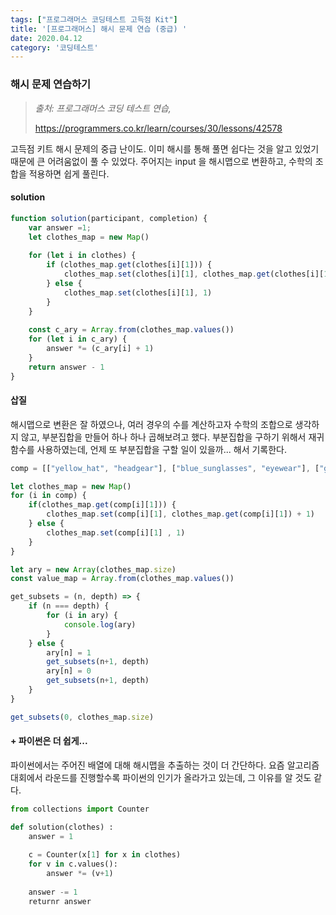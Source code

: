 ```yaml
---
tags: ["프로그래머스 코딩테스트 고득점 Kit"]
title: '[프로그래머스] 해시 문제 연습 (중급) '
date: 2020.04.12
category: '코딩테스트'
---
```






### 해시 문제 연습하기



> *출처: 프로그래머스 코딩 테스트 연습,*
>
> https://programmers.co.kr/learn/courses/30/lessons/42578



고득점 키트 해시 문제의 중급 난이도. 이미 해시를 통해 풀면 쉽다는 것을 알고 있었기 때문에 큰 어려움없이 풀 수 있었다. 주어지는 input 을 해시맵으로 변환하고, 수학의 조합을 적용하면 쉽게 풀린다.



#### solution

```javascript
function solution(participant, completion) {
    var answer =1;
    let clothes_map = new Map()
    
    for (let i in clothes) {
        if (clothes_map.get(clothes[i][1])) {
            clothes_map.set(clothes[i][1], clothes_map.get(clothes[i][1]) + 1)
        } else {
            clothes_map.set(clothes[i][1], 1)
        }
    }
    
    const c_ary = Array.from(clothes_map.values())
    for (let i in c_ary) {
        answer *= (c_ary[i] + 1)
    }
    return answer - 1
}
```



#### 삽질

해시맵으로 변환은 잘 하였으나, 여러 경우의 수를 계산하고자 수학의 조합으로 생각하지 않고, 부분집합을 만들어 하나 하나 곱해보려고 했다. 부분집합을 구하기 위해서 재귀함수를 사용하였는데, 언제 또 부분집합을 구할 일이 있을까... 해서 기록한다.

```javascript
comp = [["yellow_hat", "headgear"], ["blue_sunglasses", "eyewear"], ["green_turban", "headgear"]]

let clothes_map = new Map()
for (i in comp) {
    if(clothes_map.get(comp[i][1])) {
        clothes_map.set(comp[i][1], clothes_map.get(comp[i][1]) + 1)
    } else {
        clothes_map.set(comp[i][1] , 1)
    }
}

let ary = new Array(clothes_map.size)
const value_map = Array.from(clothes_map.values())

get_subsets = (n, depth) => {
    if (n === depth) {
        for (i in ary) {
            console.log(ary)
        }
    } else {
        ary[n] = 1
        get_subsets(n+1, depth)
        ary[n] = 0
        get_subsets(n+1, depth)
    }
}

get_subsets(0, clothes_map.size)
```



#### + 파이썬은 더 쉽게...

파이썬에서는 주어진 배열에 대해 해시맵을 추출하는 것이 더 간단하다.  요즘 알고리즘 대회에서 라운드를 진행할수록 파이썬의 인기가 올라가고 있는데, 그 이유를 알 것도 같다.

```python
from collections import Counter

def solution(clothes) :
    answer = 1
    
    c = Counter(x[1] for x in clothes)
    for v in c.values():
        answer *= (v+1)
        
    answer -= 1
    returnr answer
```

